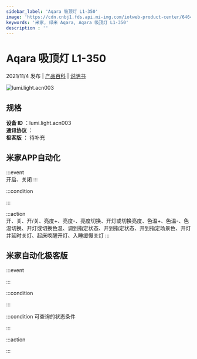 ```yaml
---
sidebar_label: 'Aqara 吸顶灯 L1-350'
image: 'https://cdn.cnbj1.fds.api.mi-img.com/iotweb-product-center/6464250e5f55aac408cb73fb48d96b16_1624246376477.png?GalaxyAccessKeyId=AKVGLQWBOVIRQ3XLEW&Expires=9223372036854775807&Signature=1E+f27X48cq9XpkavqmUyOfcu9Q='
keywords: '米家, 绿米 Aqara, Aqara 吸顶灯 L1-350'
description : ''
---
```

# Aqara 吸顶灯 L1-350

2021/11/4 发布 | [产品百科](https://home.mi.com/webapp/content/baike/product/index.html?model=lumi.light.acn003/) | [说明书](https://home.mi.com/views/introduction.html?model=lumi.light.acn003&region=cn)

![lumi.light.acn003](https://cdn.cnbj1.fds.api.mi-img.com/iotweb-product-center/6464250e5f55aac408cb73fb48d96b16_1624246376477.png?GalaxyAccessKeyId=AKVGLQWBOVIRQ3XLEW&Expires=9223372036854775807&Signature=1E+f27X48cq9XpkavqmUyOfcu9Q=)

## 规格  
> 
**设备 ID** ：lumi.light.acn003  
**通讯协议** ：  
**极客版**  ： 待补充 


## 米家APP自动化  

:::event  
开启、关闭
:::

:::condition  

:::

:::action   
开、关、开/关、亮度+、亮度-、亮度切换、开灯或切换亮度、色温+、色温-、色温切换、开灯或切换色温、调到指定状态、开到指定状态、开到指定场景色、开灯并延时关灯、起床唤醒开灯、入睡缓慢关灯
:::

## 米家自动化极客版  

:::event  

:::

:::condition  

:::

:::condition 可查询的状态条件  

:::

:::action  

:::

        
